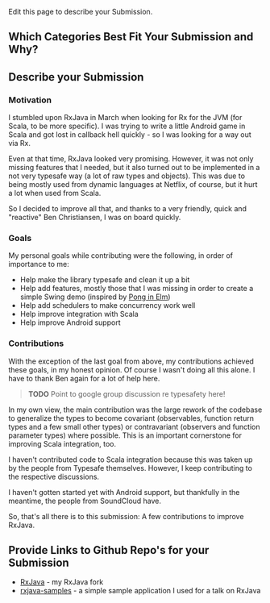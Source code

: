 Edit this page to describe your Submission.

## Which Categories Best Fit Your Submission and Why?

## Describe your Submission

### Motivation

I stumbled upon RxJava in March when looking for Rx for the JVM (for Scala, to be more specific). 
I was trying to write a little Android game in Scala and got lost in callback hell quickly - 
so I was looking for a way out via Rx.

Even at that time, RxJava looked very promising. However, it was not only missing features that I needed,
but it also turned out to be implemented in a not very typesafe way (a lot of raw types and objects).
This was due to being mostly used from dynamic languages at Netflix, of course, but it hurt a lot when 
used from Scala.

So I decided to improve all that, and thanks to a very friendly, quick and "reactive" Ben Christiansen,
I was on board quickly.

### Goals

My personal goals while contributing were the following, in order of importance to me:

* Help make the library typesafe and clean it up a bit
* Help add features, mostly those that I was missing in order to create a simple Swing demo 
  (inspired by [Pong in Elm](http://elm-lang.org/blog/games-in-elm/part-0/Making-Pong.html))
* Help add schedulers to make concurrency work well
* Help improve integration with Scala
* Help improve Android support

### Contributions

With the exception of the last goal from above, my contributions achieved these goals, in my honest opinion.
Of course I wasn't doing all this alone. I have to thank Ben again for a lot of help here.

> **TODO** Point to google group discussion re typesafety here!

In my own view, the main contribution was the large rework of the codebase to generalize the types to become covariant (observables, function return types and a few small other types) or contravariant (observers and function parameter types) where possible. This is an important cornerstone for improving Scala integration, too.

I haven't contributed code to Scala integration because this was taken up by the people from Typesafe themselves. However, I keep contributing to the respective discussions.

I haven't gotten started yet with Android support, but thankfully in the meantime, the people from SoundCloud have.

So, that's all there is to this submission: A few contributions to improve RxJava.

## Provide Links to Github Repo's for your Submission

* [RxJava](https://github.com/jmhofer/RxJava) - my RxJava fork
* [rxjava-samples](https://github.com/jmhofer/rxjava-samples) - a simple sample application I used for a talk on RxJava
